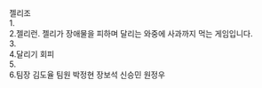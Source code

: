 젤리조  
1.  
2.젤리런. 젤리가 장애물을 피하며 달리는 와중에 사과까지 먹는 게임입니다.  
3.  
4.달리기 회피  
5.  
6.팀장 김도율 팀원 박정현 장보석 신승민 원정우   
